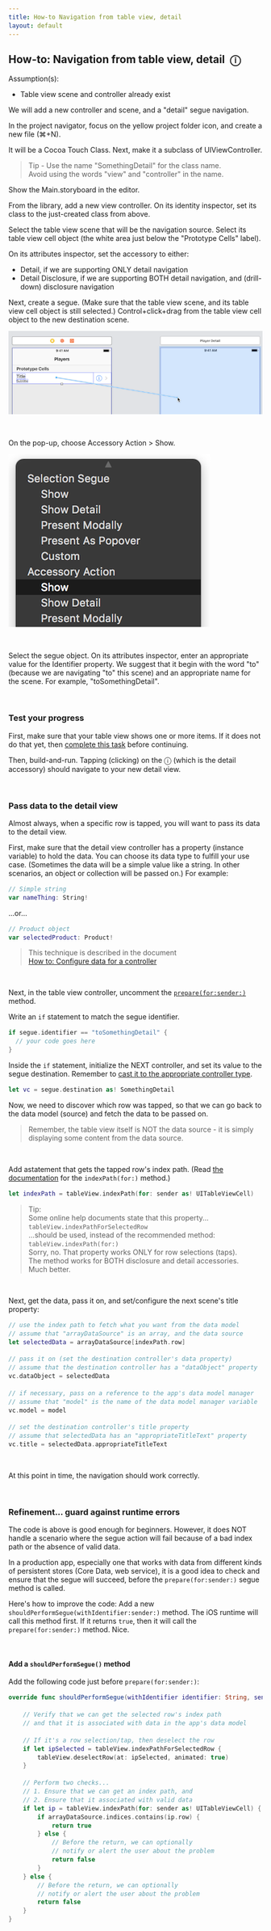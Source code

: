 ```yaml
---
title: How-to Navigation from table view, detail
layout: default
---
```


## How-to: Navigation from table view, detail &nbsp;&#9432;

Assumption(s):
* Table view scene and controller already exist

We will add a new controller and scene, and a "detail" segue navigation.

In the project navigator, focus on the yellow project folder icon, and create a new file (&#8984;+N).  

It will be a Cocoa Touch Class. Next, make it a subclass of UIViewController. 

> Tip - Use the name "SomethingDetail" for the class name.  
> Avoid using the words "view" and "controller" in the name.

Show the Main.storyboard in the editor. 

From the library, add a new view controller. On its identity inspector, set its class to the just-created class from above. 

Select the table view scene that will be the navigation source. Select its table view cell object (the white area just below the "Prototype Cells" label). 

On its attributes inspector, set the accessory to either:
* Detail, if we are supporting ONLY detail navigation 
* Detail Disclosure, if we are supporting BOTH detail navigation, and (drill-down) disclosure navigation

Next, create a segue. (Make sure that the table view scene, and its table view cell object is still selected.) Control+click+drag from the table view cell object to the new destination scene. 

![Segue create](images/tvc-segue-to-vc.png)

<br>

On the pop-up, choose Accessory Action > Show. 

![Segue detail](images/segue-detail.png)

<br>

Select the segue object. On its attributes inspector, enter an appropriate value for the Identifier property. We suggest that it begin with the word "to" (because we are navigating "to" this scene) and an appropriate name for the scene. For example, "toSomethingDetail". 

<br>

### Test your progress

First, make sure that your table view shows one or more items. If it does not do that yet, then [complete this task](how-to-new-app-tvc#test-your-progress) before continuing.

Then, build-and-run. Tapping (clicking) on the &#9432; (which is the detail accessory) should navigate to your new detail view.

<br>

### Pass data to the detail view

Almost always, when a specific row is tapped, you will want to pass its data to the detail view. 

First, make sure that the detail view controller has a property (instance variable) to hold the data. You can choose its data type to fulfill your use case. (Sometimes the data will be a simple value like a string. In other scenarios, an object or collection will be passed on.) For example:

```swift
// Simple string
var nameThing: String!
```

...or...

```swift
// Product object
var selectedProduct: Product!
```

> This technique is described in the document  
> [How to: Configure data for a controller]()

<br>

Next, in the table view controller, uncomment the [`prepare(for:sender:)`](https://developer.apple.com/documentation/uikit/uiviewcontroller/1621490-prepare) method. 

Write an ```if``` statement to match the segue identifier. 

```swift
if segue.identifier == "toSomethingDetail" {
  // your code goes here
}
```

Inside the `if` statement, initialize the NEXT controller, and set its value to the segue destination. Remember to [cast it to the appropriate controller type](https://docs.swift.org/swift-book/LanguageGuide/TypeCasting.html#ID342).

```swift
let vc = segue.destination as! SomethingDetail
```

Now, we need to discover which row was tapped, so that we can go back to the data model (source) and fetch the data to be passed on. 

> Remember, the table view itself is NOT the data source - it is simply displaying some content from the data source. 

<br>

Add astatement that gets the tapped row's index path. (Read [the documentation](https://developer.apple.com/documentation/uikit/uitableview/1614881-indexpath) for the `indexPath(for:)` method.)

```swift
let indexPath = tableView.indexPath(for: sender as! UITableViewCell)
```

> Tip:  
> Some online help documents state that this property...  
> `tableView.indexPathForSelectedRow`  
> ...should be used, instead of the recommended method:  
> `tableView.indexPath(for:)`  
> Sorry, no. That property works ONLY for row selections (taps).   
> The method works for BOTH disclosure and detail accessories.  
> Much better. 

<br>

Next, get the data, pass it on, and set/configure the next scene's title property: 

```swift
// use the index path to fetch what you want from the data model
// assume that "arrayDataSource" is an array, and the data source
let selectedData = arrayDataSource[indexPath.row]

// pass it on (set the destination controller's data property)
// assume that the destination controller has a "dataObject" property
vc.dataObject = selectedData

// if necessary, pass on a reference to the app's data model manager
// assume that "model" is the name of the data model manager variable
vc.model = model

// set the destination controller's title property
// assume that selectedData has an "appropriateTitleText" property
vc.title = selectedData.appropriateTitleText
```

<br>

At this point in time, the navigation should work correctly.

<br>

### Refinement... guard against runtime errors

The code is above is good enough for beginners. However, it does NOT handle a scenario where the segue action will fail because of a bad index path or the absence of valid data. 

In a production app, especially one that works with data from different kinds of persistent stores (Core Data, web service), it is a good idea to check and ensure that the segue will succeed, before the `prepare(for:sender:)` segue method is called. 

Here's how to improve the code: Add a new `shouldPerformSegue(withIdentifier:sender:)` method. The iOS runtime will call this method first. If it returns `true`, then it will call the `prepare(for:sender:)` method. Nice. 

<br>

#### Add a `shouldPerformSegue()` method 

Add the following code just before `prepare(for:sender:)`:

```swift
override func shouldPerformSegue(withIdentifier identifier: String, sender: Any?) -> Bool {
    
    // Verify that we can get the selected row's index path
    // and that it is associated with data in the app's data model
    
    // If it's a row selection/tap, then deselect the row
    if let ipSelected = tableView.indexPathForSelectedRow {
        tableView.deselectRow(at: ipSelected, animated: true)
    }
    
    // Perform two checks...
    // 1. Ensure that we can get an index path, and
    // 2. Ensure that it associated with valid data
    if let ip = tableView.indexPath(for: sender as! UITableViewCell) {
        if arrayDataSource.indices.contains(ip.row) {
            return true
        } else {
            // Before the return, we can optionally
            // notify or alert the user about the problem
            return false
        }
    } else {
        // Before the return, we can optionally
        // notify or alert the user about the problem
        return false
    }
}
```

<br>
